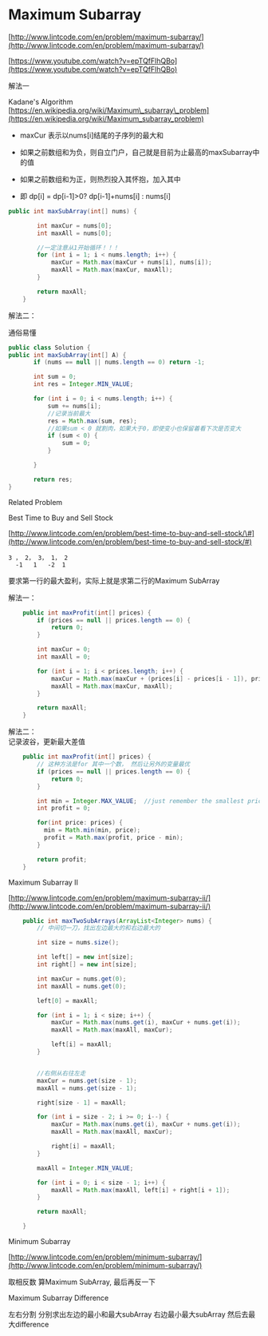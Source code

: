 # Maximum Subarray

[http://www.lintcode.com/en/problem/maximum-subarray/](http://www.lintcode.com/en/problem/maximum-subarray/)

[https://www.youtube.com/watch?v=epTQfFlhQBo](https://www.youtube.com/watch?v=epTQfFlhQBo)

解法一

Kadane's Algorithm  
[https://en.wikipedia.org/wiki/Maximum\_subarray\_problem](https://en.wikipedia.org/wiki/Maximum_subarray_problem)

* maxCur 表示以nums\[i\]结尾的子序列的最大和

* 如果之前数组和为负，则自立门户，自己就是目前为止最高的maxSubarray中的值

* 如果之前数组和为正，则热烈投入其怀抱，加入其中
* 即 dp\[i\] = dp\[i-1\]&gt;0? dp\[i-1\]+nums\[i\] : nums\[i\]

```java
public int maxSubArray(int[] nums) {

        int maxCur = nums[0];
        int maxAll = nums[0];

        //一定注意从1开始循环！！！
        for (int i = 1; i < nums.length; i++) {
            maxCur = Math.max(maxCur + nums[i], nums[i]);
            maxAll = Math.max(maxCur, maxAll);
        }

        return maxAll;
    }
```

解法二：

通俗易懂

```java
public class Solution {
public int maxSubArray(int[] A) {
       if (nums == null || nums.length == 0) return -1;

       int sum = 0;
       int res = Integer.MIN_VALUE;

       for (int i = 0; i < nums.length; i++) {
           sum += nums[i];
           //记录当前最大
           res = Math.max(sum, res); 
           //如果sum < 0 就割肉，如果大于0，即使变小也保留着看下次是否变大
           if (sum < 0) {
               sum = 0;
           }

       }

       return res;
}
```

Related Problem

Best Time to Buy and Sell Stock

[http://www.lintcode.com/en/problem/best-time-to-buy-and-sell-stock/\#](http://www.lintcode.com/en/problem/best-time-to-buy-and-sell-stock/#)

```
3 ， 2， 3， 1， 2
  -1   1   -2  1
```

要求第一行的最大盈利，实际上就是求第二行的Maximum SubArray

解法一：

```java
    public int maxProfit(int[] prices) {
        if (prices == null || prices.length == 0) {
            return 0;
        }

        int maxCur = 0;
        int maxAll = 0;

        for (int i = 1; i < prices.length; i++) {
            maxCur = Math.max(maxCur + (prices[i] - prices[i - 1]), prices[i] - prices[i - 1]);
            maxAll = Math.max(maxCur, maxAll);
        }

        return maxAll;
    }
```

解法二：  
记录波谷，更新最大差值

```java
    public int maxProfit(int[] prices) {
        // 这种方法是for 其中一个数， 然后让另外的变量最优
        if (prices == null || prices.length == 0) {
            return 0;
        }

        int min = Integer.MAX_VALUE;  //just remember the smallest price
        int profit = 0;

        for(int price: prices) {
          min = Math.min(min, price);
          profit = Math.max(profit, price - min);
        }

        return profit;
    }
```

Maximum Subarray II

[http://www.lintcode.com/en/problem/maximum-subarray-ii/](http://www.lintcode.com/en/problem/maximum-subarray-ii/)

```java
    public int maxTwoSubArrays(ArrayList<Integer> nums) {
        // 中间切一刀，找出左边最大的和右边最大的

        int size = nums.size();

        int left[] = new int[size];
        int right[] = new int[size];

        int maxCur = nums.get(0); 
        int maxAll = nums.get(0);

        left[0] = maxAll;

        for (int i = 1; i < size; i++) {
            maxCur = Math.max(nums.get(i), maxCur + nums.get(i));
            maxAll = Math.max(maxAll, maxCur);

            left[i] = maxAll;
        }


        //右侧从右往左走
        maxCur = nums.get(size - 1);
        maxAll = nums.get(size - 1);

        right[size - 1] = maxAll;

        for (int i = size - 2; i >= 0; i--) {
            maxCur = Math.max(nums.get(i), maxCur + nums.get(i));
            maxAll = Math.max(maxAll, maxCur);

            right[i] = maxAll;
        }

        maxAll = Integer.MIN_VALUE;

        for (int i = 0; i < size - 1; i++) {
            maxAll = Math.max(maxAll, left[i] + right[i + 1]);
        }

        return maxAll;

    }
```

Minimum Subarray

[http://www.lintcode.com/en/problem/minimum-subarray/](http://www.lintcode.com/en/problem/minimum-subarray/)

取相反数 算Maximum SubArray, 最后再反一下

Maximum Subarray Difference

左右分割 分别求出左边的最小和最大subArray 右边最小最大subArray 然后去最大difference

